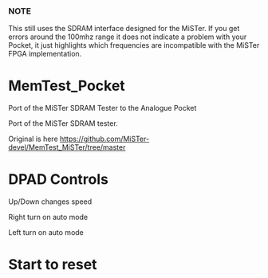 ### NOTE

This still uses the SDRAM interface designed for the MiSTer. If you get errors around the 100mhz range it does not indicate a problem with your Pocket, it just highlights which frequencies are incompatible with the MiSTer FPGA implementation.

# MemTest_Pocket
Port of the MiSTer SDRAM Tester to the Analogue Pocket

Port of the MiSTer SDRAM tester.

Original is here https://github.com/MiSTer-devel/MemTest_MiSTer/tree/master


# DPAD Controls
Up/Down changes speed

Right turn on auto mode

Left turn on auto mode

# Start to reset
